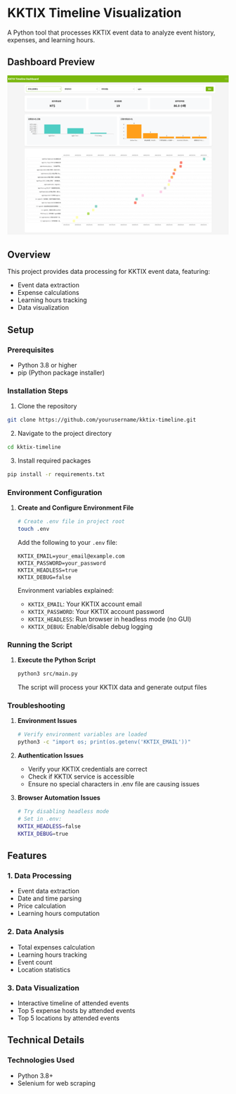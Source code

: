 # KKTIX Timeline Visualization

A Python tool that processes KKTIX event data to analyze event history, expenses, and learning hours.

## Dashboard Preview
![KKTIX Timeline Dashboard](docs/images/dashboard.png)

## Overview
This project provides data processing for KKTIX event data, featuring:
- Event data extraction
- Expense calculations
- Learning hours tracking
- Data visualization
## Setup

### Prerequisites
- Python 3.8 or higher
- pip (Python package installer)

### Installation Steps
1. Clone the repository
```bash
git clone https://github.com/yourusername/kktix-timeline.git
```

2. Navigate to the project directory
```bash
cd kktix-timeline
```

3. Install required packages
```bash
pip install -r requirements.txt
```

### Environment Configuration
1. **Create and Configure Environment File**
   ```bash
   # Create .env file in project root
   touch .env
   ```

   Add the following to your `.env` file:
   ```env
   KKTIX_EMAIL=your_email@example.com
   KKTIX_PASSWORD=your_password
   KKTIX_HEADLESS=true
   KKTIX_DEBUG=false
   ```

   Environment variables explained:
   - `KKTIX_EMAIL`: Your KKTIX account email
   - `KKTIX_PASSWORD`: Your KKTIX account password
   - `KKTIX_HEADLESS`: Run browser in headless mode (no GUI)
   - `KKTIX_DEBUG`: Enable/disable debug logging

### Running the Script

1. **Execute the Python Script**
   ```bash
   python3 src/main.py
   ```
   The script will process your KKTIX data and generate output files

### Troubleshooting

1. **Environment Issues**
   ```bash
   # Verify environment variables are loaded
   python3 -c "import os; print(os.getenv('KKTIX_EMAIL'))"
   ```

2. **Authentication Issues**
   - Verify your KKTIX credentials are correct
   - Check if KKTIX service is accessible
   - Ensure no special characters in .env file are causing issues

3. **Browser Automation Issues**
   ```bash
   # Try disabling headless mode
   # Set in .env:
   KKTIX_HEADLESS=false
   KKTIX_DEBUG=true
   ```

## Features

### 1. Data Processing
- Event data extraction
- Date and time parsing
- Price calculation
- Learning hours computation

### 2. Data Analysis
- Total expenses calculation
- Learning hours tracking
- Event count
- Location statistics

### 3. Data Visualization
- Interactive timeline of attended events
- Top 5 expense hosts by attended events
- Top 5 locations by attended events

## Technical Details

### Technologies Used
- Python 3.8+
- Selenium for web scraping

